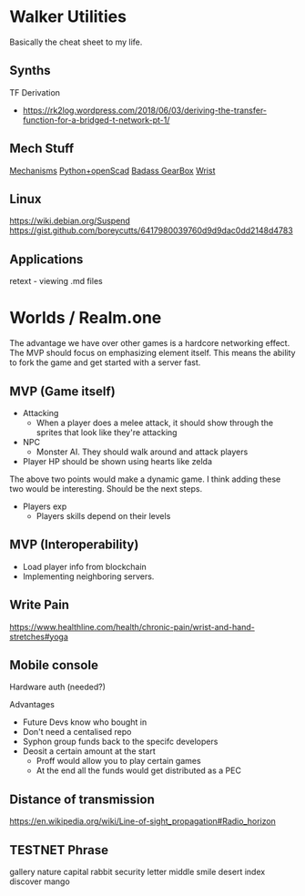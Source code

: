 # Walker Utilities
Basically the cheat sheet to my life.

## Synths
TF Derivation
- https://rk2log.wordpress.com/2018/06/03/deriving-the-transfer-function-for-a-bridged-t-network-pt-1/

## Mech Stuff
[Mechanisms](http://507movements.com/)
[Python+openScad](https://github.com/SolidCode/SolidPython)
[Badass GearBox](https://hackaday.io/project/159404-opentorque-actuator)
[Wrist](https://www.thingiverse.com/thing:3941099)

## Linux
https://wiki.debian.org/Suspend
https://gist.github.com/boreycutts/6417980039760d9d9dac0dd2148d4783

## Applications
retext - viewing .md files

# Worlds / Realm.one
The advantage we have over other games is a hardcore networking effect. The MVP should focus on emphasizing element itself. This means the ability to fork the game and get started with a server fast.

## MVP (Game itself)
- Attacking
  - When a player does a melee attack, it should show through the sprites that look like they're attacking
- NPC
  - Monster AI. They should walk around and attack players
- Player HP should be shown using hearts like zelda

The above two points would make a dynamic game. I think adding these two would be interesting. Should be the next steps.

- Players exp
  - Players skills depend on their levels

## MVP (Interoperability)
- Load player info from blockchain
- Implementing neighboring servers.

## Write Pain
https://www.healthline.com/health/chronic-pain/wrist-and-hand-stretches#yoga

## Mobile console
Hardware auth (needed?)

Advantages
- Future Devs know who bought in
- Don't need a centalised repo
- Syphon group funds back to the specifc developers
- Deosit a certain amount at the start
  - Proff would allow you to play certain games
  - At the end all the funds would get distributed as a PEC

## Distance of transmission
https://en.wikipedia.org/wiki/Line-of-sight_propagation#Radio_horizon


## TESTNET Phrase
gallery nature capital rabbit security letter middle smile desert index discover mango
